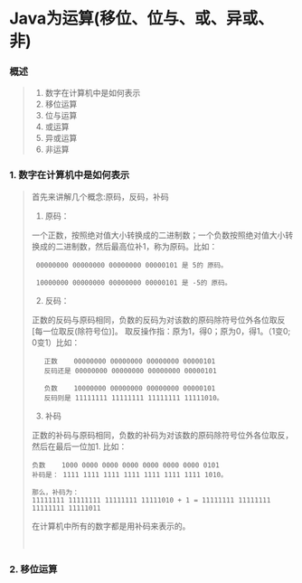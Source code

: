 # Java为运算(移位、位与、或、异或、非)

### 概述

>1. 数字在计算机中是如何表示
>2. 移位运算  
>3. 位与运算
>4. 或运算
>5. 异或运算
>6. 非运算

### 1. 数字在计算机中是如何表示

>首先来讲解几个概念:原码，反码，补码
>
>1. 原码：
>
>   一个正数，按照绝对值大小转换成的二进制数；一个负数按照绝对值大小转换成的二进制数，然后最高位补1，称为原码。比如：
>
>   ```
>    00000000 00000000 00000000 00000101 是 5的 原码。
>
>    10000000 00000000 00000000 00000101 是 -5的 原码。
>
>   ```
>
>2. 反码：
>
>   正数的反码与原码相同，负数的反码为对该数的原码除符号位外各位取反[每一位取反(除符号位)]。
>   取反操作指：原为1，得0；原为0，得1。（1变0; 0变1）比如：
>
>   ```
>      正数    00000000 00000000 00000000 00000101  
>      反码还是 00000000 00000000 00000000 00000101
>      
>      负数    10000000 00000000 00000000 00000101  
>      反码则是 11111111 11111111 11111111 11111010。
>
>   ```
>
>3. 补码
>
>   正数的补码与原码相同，负数的补码为对该数的原码除符号位外各位取反，然后在最后一位加1.
>   比如：
>
>   ```
>   负数    1000 0000 0000 0000 0000 0000 0000 0101 
>   补码是： 1111 1111 1111 1111 1111 1111 1111 1010。
>
>   那么，补码为：
>   11111111 11111111 11111111 11111010 + 1 = 11111111 11111111 11111111 11111011
>
>   ```
>
>   在计算机中所有的数字都是用补码来表示的。
>
>   ​



### 2. 移位运算

>

